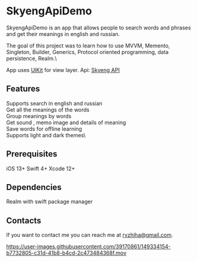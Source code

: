 # SkyengApiDemo

SkyengApiDemo is an app that allows people to search words and phrases and get their meanings in english and russian.

The goal of this project was to learn how to use MVVM, Memento, Singleton, Builder, Generics, Protocol oriented programming, data persistence, Realm.\

App uses  [UIKit](https://developer.apple.com/documentation/uikit) for view layer.
Api: [Skyeng API](https://dictionary.skyeng.ru/doc/api/external)


## Features
Supports search in english and russian\
Get all the meanings of the words\
Group meanings by words\
Get sound , memo image and details of meaning\
Save words for offline learning\
Supports light and dark themes\
## Prerequisites

iOS 13+
Swift 4+
Xcode 12+

## Dependencies
Realm with swift package manager

## Contacts
If you want to contact me you can reach me at <ryzhiha@gmail.com>.


https://user-images.githubusercontent.com/39170861/149334154-b7732805-c31d-41b8-b4cd-2c473484368f.mov

